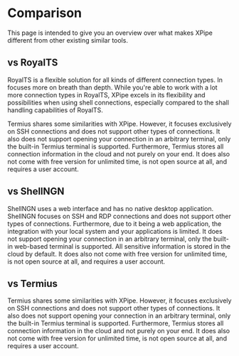 # Comparison

This page is intended to give you an overview over what makes
XPipe different from other existing similar tools.

## vs RoyalTS

RoyalTS is a flexible solution for all kinds of different connection types.
In focuses more on breath than depth.
While you're able to work with a lot more connection types in RoyalTS,
XPipe excels in its flexibility and possibilities when using shell connections,
especially compared to the shall handling capabilities of RoyalTS.


Termius shares some similarities with XPipe.
However, it focuses exclusively on SSH connections and does not support other types of connections.
It also does not support opening your connection in an arbitrary terminal,
only the built-in Termius terminal is supported.
Furthermore, Termius stores all connection information in the cloud and not purely on your end.
It does also not come with free version for unlimited time, is not open source at all, and requires a user account.

## vs ShellNGN

ShellNGN uses a web interface and has no native desktop application.
ShellNGN focuses on SSH and RDP connections and does not support other types of connections.
Furthermore, due to it being a web application, the integration with your local system and your applications is limited.
It does not support opening your connection in an arbitrary terminal, only the built-in web-based terminal is supported.
All sensitive information is stored in the cloud by default.
It does also not come with free version for unlimited time, is not open source at all, and requires a user account.

## vs Termius

Termius shares some similarities with XPipe.
However, it focuses exclusively on SSH connections and does not support other types of connections.
It also does not support opening your connection in an arbitrary terminal,
only the built-in Termius terminal is supported.
Furthermore, Termius stores all connection information in the cloud and not purely on your end.
It does also not come with free version for unlimited time, is not open source at all, and requires a user account.